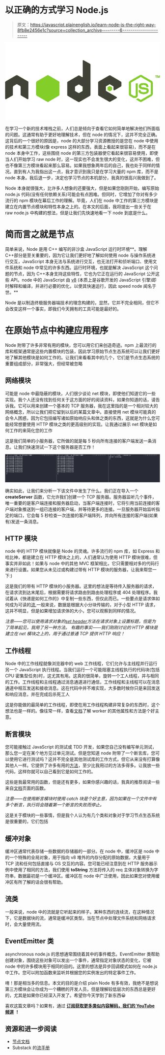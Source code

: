 # 以正确的方式学习 Node.js

> 原文：<https://javascript.plainenglish.io/learn-node-js-the-right-way-8fb8e2456e1c?source=collection_archive---------6----------------------->

![](img/5c0920fb1f02ad0168117d1df9f23ab2.png)

在学习一个新的技术堆栈之前，人们总是倾向于查看它如何简单地解决他们所面临的问题。这通常有助于更好地理解技术，但在 node 的情况下，这并不完全正确。这背后的一个很好的原因是，node 的大部分学习资源教授的是您在 node 中使用的技术和第三方模块(像 express 这样的东西，表面上看起来很容易)，而不是在 node 本身中工作，这些围绕 node 的第三方包装器使它看起来很容易使用，即使当人们开始学习 raw node 时，这一现实也不会发生很大的变化，这并不困难，但也不像第三方模块看起来那么容易。如果我想象两年后的自己，我也处于同样的情况。直到有人为我指出这一点，我才意识到我只是在学习大量的 npm 库，而不是 node 本身。我后退一步，决定也学习节点的本机部分，我真的很高兴我做到了。

Node 本身就很强大，比许多人想象的还要强大，但是如果您刚刚开始，编写原始 node.js 代码(没有任何依赖关系)可能会有点困难。但同时，它增加了你对有多少流行的 npm 模块在幕后工作的理解。毕竟，人们在 node 中工作的第三方模块是建立在内置节点模块和特性本身之上的。在本文的后面，我将提出一些关于在 raw node.js 中构建的想法，但是让我们先快速地看一下 node 到底是什么。

# 简而言之就是节点

简单来说，Node 是用 C++ 编写的非沙盒 JavaScript 运行时环境**。理解 C++部分是至关重要的，因为它让我们更好地了解如何使用 node 与操作系统进行交互，JavaScript 本身无法与系统进行交互，也无法打开和侦听端口、使用文件系统和 node 中常见的许多东西。运行时环境，也就是解决 JavaScript 这个问题的节点，因为 C++本身支持这些特性，它也为它正在运行的 JavaScript 公开这些 API。node 中的 JavaScript 由 [v8](https://v8.dev/) (本质上是谷歌开发的 JavaScript 引擎)即时解释和编译，并进行必要的优化，以使其快速运行，因此 speed node 闻名于世。**

Node 是以制造终极服务器端技术的理念构建的，显然，它并不完全相同，但它不会改变这样一个事实，即我们今天拥有的工具可能是最好的。

# 在原始节点中构建应用程序

Node 附带了许多非常有用的模块，您可以用它们来创造奇迹。npm 上最流行的库和框架通常是这些内置模块的包装，因此学习原始节点生态系统可以让我们更好地了解其他模块是如何工作的。让我们来看看其中的几个，它们是节点生态系统的重要组成部分，非常强大，但经常被忽略

## 网络模块

可能是 node 中最隐蔽的模块，人们很少谈论 net 模块，即使他们知道它的一些实现。我个人还没有找到任何关于这方面的好的阅读资料，如果你知道的话，请告诉我。它可以用来创建一个基本的 TCP 服务器，我在这里指的是一个相对较大的网络概念，所以让我们把它留到以后的某篇文章中。直接使用 net 模块可能真的会令人困惑，因为它包括编写诸如原始响应头和体之类的东西，这就是为什么您可能经常想要使用 HTTP 模块之类的更高级别的实现。让我通过展示 net 模块是如何工作的来简化您的工作

这是我们简单的小服务器，它所做的就是每 5 秒向所有连接的客户端发送一条消息。让我们快速测试一下这个服务器是否工作！

![](img/eda8ddca0d4b7e61892911e03f3d10ab.png)

确实如此，让我们来分析一下该文件中发生了什么。我们正在导入一个 **createServer** 函数，它允许我们创建一个 TCP 服务器。服务器监听几个事件，唯一重要的是客户端连接和服务器启动，当客户端连接时，它将引用当前连接的客户端对象推送到一组已连接的客户端，并等待更多的连接。一旦服务器开始监听指定的端口，它会每 5 秒检查一次连接的客户端阵列，并向所有连接的客户端(如果有)发送一条消息。

## HTTP 模块

node 中的 HTTP 模块就像是 Node 的灵魂。许多流行的 npm 库，如 Express 和哈比神，都是建立在 HTTP 模块之上的，人们通常认为使用 HTTP 模块很难，但事实并非如此！如果与 node 中的其他 MVC 框架相比，它只需要相对多的代码行来进行设置。如果您从未见过或构建过带有 HTTP 模块的服务器，让我来帮您一下:)

这是我们的带有 HTTP 模块的小服务器。这里的想法是等待传入服务器的请求，在请求流到达末尾后，根据需要将请求路由到路由处理程序或 404 处理程序。我试着从《快递是如何工作的》中复制一些东西，但仅此而已。一些要点是请求体如何成为可读的[流](https://nodejs.org/api/stream.html),一般来说，数据是根据大小分块传输的，对于小型 HTTP 请求，这并不明显，但是如果增加请求体的大小，您可以观察到同样的情况。

*注意——您可以使用请求对象的*[*set header*](https://nodejs.org/api/stream.html)*方法在请求对象上设置标题，但是为了简单起见，我用了另一种方法。
有趣的事实——我们刚刚讨论的 HTTP 模块是建立在 net 模块之上的，用于通过普通 TCP 提供 HTTP 响应！*

## 工作线程

Node 中的工作线程就像浏览器中的 web 工作线程，它们允许与主线程并行运行另一个 JavaScript 执行线程。当我们运行一个可能阻塞主线程执行的代码块(包括 CPU 密集型任务)时，这尤其有用。这真的很简单，旋转一个工人线程，并与相同的工作。工作线程和主线程通过消息通道进行通信，工作线程和主线程可以在消息通道中相互发送和接收消息。这在代码中并不难实现，大多数时候你只是来回发送和响应消息，并在完成后杀死工人

这是你能做的最简单的工作线程，即使在用工作线程构建非常复杂的东西时，这个想法也是一样的。像往常一样，查看[文档](https://nodejs.org/dist/latest-v12.x/docs/api/worker_threads.html)了解 worker 的其他属性和方法是个好主意。

## 断言模块

您可能接触过 JavaScript 的测试或 TDD 开发，如果您自己没有编写单元测试，那么您一定在某个地方见过单元测试。但是您知道 node 附带了一个断言库，您可以使用它进行测试吗？这并不完全是其他测试库的工作方式，但它从来没有打算像其他人一样。它提供了许多有用的[方法](https://nodejs.org/dist/latest-v12.x/docs/api/assert.html)，至少比我用过的方法多得多。让我放一些代码，这样你就可以自己看到它是如何工作的。

这些是我最常用的函数，但是还有更多，如果你感兴趣的话，我真的推荐阅读一些来自[文档](https://nodejs.org/dist/latest-v12.x/docs/api/assert.html)页面的函数。

*注意——在使用断言模块时使用 catch 块是个好主意，因为如果在一个文件中有多个断言，执行将会随着第一个断言的失败而停止。*

这是关于模块的一些事情，但是我个人认为有几个类和对象对于学习节点生态系统是很重要的，它们包括

## **缓冲对象**

缓冲区通常代表存储一些数据的存储器的一部分。在 node 中，缓冲区是 node 中的一个特殊的全局对象，用于指向 v8 堆外的内存分配的原始数据，大量用于 TCP 流和任何包括直接与 OS 交互的内容。您可能已经注意到在 HTTP 服务器示例中使用了相同的方法，我们使用 **toString** 方法将传入的 req 主体对象转换为字符串，数据最初是一个缓冲区。缓冲区在 node 中广泛使用，因此如果您对使用缓冲区有所了解的话会很有帮助。

## 流类

一般来说，node 中的流就是它听起来的样子。某种东西的连续流，在这种情况下，它是数据块的流，通常是缓冲区类型。当在节点中处理文件系统和网络请求时，会大量使用流。

## EventEmitter 类

asynchronous node.js 的思想通常围绕着其中的事件概念。EventEmitter 类帮助创建对象，围绕这些对象可以发出一个事件，通常指定对象状态的变化，它被 node 中的许多模块用于相同的目的。这里的想法是异步回调模式如何在 node.js 中工作。您可以附加函数来监听并根据您的实例发出的特定事件工作。

唷！那是相当多的信息。本文的目的是介绍 plain Node 有多有效，我绝不是想说第三方模块会让你成为一个糟糕的开发人员，但是理解较低层次的东西总是更好的，尤其是如果你已经深入开发了。希望你今天学到了新东西😀

喜欢这篇文章吗？如果有，通过 [**订阅获取更多类似内容解码，我们的 YouTube 频道**](https://www.youtube.com/channel/UCtipWUghju290NWcn8jhyAw) **！**

## 资源和进一步阅读

*   [节点文档](https://nodejs.org/dist/latest-v12.x/docs/api/)
*   Substack 的[流手册](https://github.com/substack/stream-handbook/)